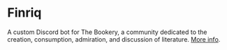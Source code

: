 # Finriq
A custom Discord bot for The Bookery, a community dedicated to the creation, consumption, admiration, and discussion of literature. [More info](https://bookery.codingprojects.org/).
